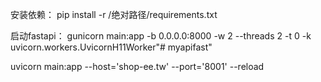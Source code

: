安装依赖：
pip install -r /绝对路径/requirements.txt

启动fastapi：
gunicorn main:app -b 0.0.0.0:8000 -w 2 --threads 2 -t 0 -k uvicorn.workers.UvicornH11Worker"# myapifast" 


uvicorn main:app --host='shop-ee.tw' --port='8001' --reload